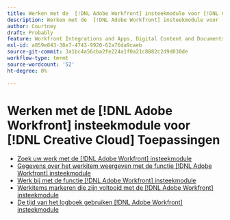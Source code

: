 ```yaml
---
title: Werken met de  [!DNL Adobe Workfront] insteekmodule voor [!DNL Creative Cloud] Toepassingen
description: Werken met de  [!DNL Adobe Workfront] insteekmodule voor [!DNL Creative Cloud] Toepassingen
author: Courtney
draft: Probably
feature: Workfront Integrations and Apps, Digital Content and Documents
exl-id: a859e843-38e7-4743-9920-62a76da9caeb
source-git-commit: 3a1bc4a56cba2fe224a1f0a21c8882c2d9d030de
workflow-type: tm+mt
source-wordcount: '52'
ht-degree: 0%

---
```


# Werken met de  [!DNL Adobe Workfront] insteekmodule voor [!DNL Creative Cloud] Toepassingen

* [Zoek uw werk met de [!DNL Adobe Workfront] insteekmodule](/help/quicksilver/workfront-integrations-and-apps/adobe-workfront-for-creative-cloud/wf-cc-find-work.md)
* [Gegevens over het werkitem weergeven met de functie [!DNL Adobe Workfront] insteekmodule](/help/quicksilver/workfront-integrations-and-apps/adobe-workfront-for-creative-cloud/wf-cc-view-work-info.md)
* [Werk bij met de functie [!DNL Adobe Workfront] insteekmodule](/help/quicksilver/workfront-integrations-and-apps/adobe-workfront-for-creative-cloud/wf-cc-update.md)
* [Werkitems markeren die zijn voltooid met de [!DNL Adobe Workfront] insteekmodule](/help/quicksilver/workfront-integrations-and-apps/adobe-workfront-for-creative-cloud/wf-cc-complete.md)
* [De tijd van het logboek gebruiken [!DNL Adobe Workfront] insteekmodule](/help/quicksilver/workfront-integrations-and-apps/adobe-workfront-for-creative-cloud/wf-cc-log-time.md)
